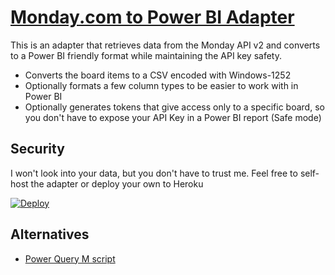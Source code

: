 # [Monday.com to Power BI Adapter](https://monday-powerbi.herokuapp.com/)

This is an adapter that retrieves data from the Monday API v2 and converts to a Power BI friendly format while maintaining the API key safety.

* Converts the board items to a CSV encoded with Windows-1252
* Optionally formats a few column types to be easier to work with in Power BI
* Optionally generates tokens that give access only to a specific board, so you don't have to expose your API Key in a Power BI report (Safe mode)

## Security

I won't look into your data, but you don't have to trust me. Feel free to self-host the adapter or deploy your own to Heroku

[![Deploy](https://www.herokucdn.com/deploy/button.svg)](https://heroku.com/deploy?template=https://github.com/Guichaguri/MondayPowerBIAdapter/)

## Alternatives

* [Power Query M script](https://gist.github.com/Guichaguri/83a6d8ab6ce3a695dc104bb4eff9d73d)
